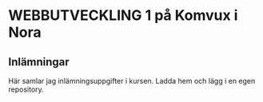 WEBBUTVECKLING 1 på Komvux i Nora
=================================

Inlämningar
-----------

Här samlar jag inlämningsuppgifter i kursen. Ladda hem och lägg i en egen repository.